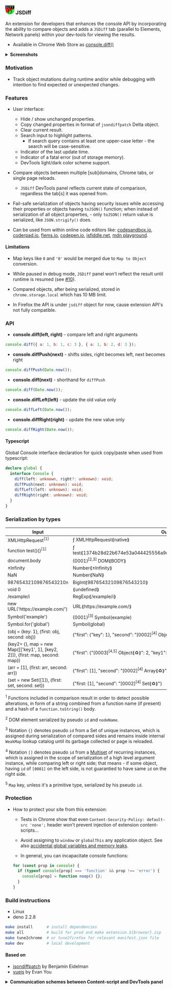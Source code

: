 ### ![](public/img/panel-icon28.png) JSDiff

An extension for developers that enhances the console API by incorporating the ability to compare objects and adds a `JSDiff` tab (parallel to Elements, Network panels) within your dev-tools for viewing the results.

- Available in Chrome Web Store as [console.diff()](https://chromewebstore.google.com/detail/consolediff/iefeamoljhdcpigpnpggeiiabpnpgonb)
<!-- - Available in Firefox Add-ons as [jsdiff.diff()](https://addons.mozilla.org/addon/jsdiff-diff/) -->

<details>
  <summary> <strong>Screenshots</strong> </summary>

- Comparing two objects
  ![screenshot](./doc/screenshot-01.png)

- Tracking changes in `localStorage` (unchanged are hidden)
  ![screenshot](./doc/screenshot-02.png)

</details>

### Motivation

- Track object mutations during runtime and/or while debugging with intention to find expected or unexpected changes.

### Features

- User interface:

  - Hide / show unchanged properties.
  - Copy changed properties in format of `jsondiffpatch` Delta object.
  - Clear current result.
  - Search input to highlight patterns.
    - If search query contains at least one upper-case letter - the search will be case-sensitive.
  - Indicator of the last update time.
  - Indicator of a fatal error (out of storage memory).
  - DevTools light/dark color scheme support.

- Compare objects between multiple [sub]domains, Chrome tabs, or single page reloads.

  - `JSDiff` DevTools panel reflects current state of comparison, regardless the tab[s] it was opened from.

- Fail-safe serialization of objects having security issues while accessing their properties or objects having `toJSON()` function; when instead of serialization of all object properties, - only `toJSON()` return value is serialized, like `JSON.strigify()` does.

- Can be used from within online code editors like: [codesandbox.io](https://codesandbox.io), [coderpad.io](https://coderpad.io), [flems.io](https://flems.io), [codepen.io](https://codepen.io), [jsfiddle.net](https://jsfiddle.net), [mdn playground](https://developer.mozilla.org/play).

#### Limitations

- Map keys like `0` and `'0'` would be merged due to `Map to Object` conversion.

- While paused in debug mode, `JSDiff` panel won't reflect the result until runtime is resumed (see [#10](https://github.com/zendive/jsdiff/issues/10)).

- Compared objects, after being serialized, stored in `chrome.storage.local` which has 10 MB limit.

- In Firefox the API is under `jsdiff` object for now, cause extension API's not fully compatible.

### API

- **console.diff(left, right)** - compare left and right arguments

```javascript
console.diff({ a: 1, b: 1, c: 3 }, { a: 1, b: 2, d: 3 });
```

- **console.diffPush(next)** - shifts sides, right becomes left, next becomes right

```javascript
console.diffPush(Date.now());
```

- **console.diff(next)** - shorthand for `diffPush`

```javascript
console.diff(Date.now());
```

- **console.diffLeft(left)** - update the old value only

```javascript
console.diffLeft(Date.now());
```

- **console.diffRight(right)** - update the new value only

```javascript
console.diffRight(Date.now());
```

#### Typescript

Global Console interface declaration for quick copy/paste when used from typescript:

```typescript
declare global {
  interface Console {
    diff(left: unknown, right?: unknown): void;
    diffPush(next: unknown): void;
    diffLeft(left: unknown): void;
    diffRight(right: unknown): void;
  }
}
```

### Serialization by types

| Input                                                                           | Output                                                                                                   |
|---------------------------------------------------------------------------------|----------------------------------------------------------------------------------------------------------|
| XMLHttpRequest<sup>[1]</sup>                                                    | ƒ XMLHttpRequest⟪native⟫                                                                                 |
| function test(){}<sup>[1]</sup>                                                 | ƒ test⟪1374b28d22b674e53a044425556a9cd48b82fd5aba3bf19e3545d51704227b10⟫                                 |
| document.body                                                                   | {0001}<sup>[2,3]</sup> DOM⟪BODY⟫                                                                         |
| ±Infinity                                                                       | Number⟪±Infinity⟫                                                                                        |
| NaN                                                                             | Number⟪NaN⟫                                                                                              |
| 98765432109876543210n                                                           | BigInt⟪98765432109876543210⟫                                                                             |
| void 0                                                                          | ⟪undefined⟫                                                                                              |
| /example/i                                                                      | RegExp⟪/example/i⟫                                                                                       |
| new URL('https:\//example.com/')                                                | URL⟪https:\//example.com\/⟫                                                                              |
| Symbol('example')                                                               | {0001}<sup>[3]</sup> Symbol(example)                                                                     |
| Symbol.for('global')                                                            | Symbol(global)                                                                                           |
| (obj = {key: 1}, {first: obj, second: obj})                                     | {"first": {"key": 1}, "second": "[0002]<sup>[4]</sup> Object⟪♻️⟫"}                                       |
| (key2= {}, map = new Map(\[['key1', 1], [key2, 2]]), {first: map, second: map}) | {"first": {"[0003]<sup>[4,5]</sup> Object⟪♻️⟫": 2, "key1": 1}, "second": "[0002]<sup>[4]</sup> Map⟪♻️⟫"} |
| (arr = [1], {first: arr, second: arr})                                          | {"first": [1], "second": "[0002]<sup>[4]</sup> Array⟪♻️⟫"}                                               |
| (set = new Set([1]), {first: set, second: set})                                 | {"first: [1], "second": "[0002]<sup>[4]</sup> Set⟪♻️⟫"}                                                  |

<sup>1</sup> Functions included in comparison result in order to detect possible alterations, in form of a string combined from a function name (if present) and a hash of a `function.toString()` body.

<sup>2</sup> DOM element serialized by pseudo `id` and `nodeName`.

<sup>3</sup> Notation `{}` denotes pseudo `id` from a Set of unique instances, which is assigned during serialization of compared sides and remains inside internal `WeakMap` lookup catalog until its garbage collected or page is reloaded.

<sup>4</sup> Notation `[]` denotes pseudo `id` from a [Multiset](https://en.wikipedia.org/wiki/Multiset) of recurring instances, which is assigned in the scope of serialization of a high level argument instance, while comparing left or right side; that means - if some object, having `id` of `[0001]` on the left side, is not guarantied to have same `id` on the right side.

<sup>5</sup> `Map` key, unless it's a primitive type, serialized by his pseudo `id`.

### Protection

- How to protect your site from this extension:

  - Tests in Chrome show that even `Content-Security-Policy: default-src 'none';` header won't prevent injection of extension content-scripts...

  - Avoid assigning to `window` or `globalThis` any application object.
    See also [accidental global variables and memory leaks](https://www.tutorialspoint.com/explain-in-detail-about-memory-leaks-in-javascript).

  - In general, you can incapacitate console functions:

  ```js
  for (const prop in console) {
    if (typeof console[prop] === 'function' && prop !== 'error') {
      console[prop] = function noop() {};
    }
  }
  ```

### Build instructions

- Linux
- deno 2.2.8

```sh
make install      # install dependencies
make all          # build for prod and make extension.${browser}.zip
make tune2chrome  # or tune2firefox for relevant manifest.json file
make dev          # local development
```

#### Based on

- [jsondiffpatch](https://github.com/benjamine/jsondiffpatch) by Benjamín Eidelman
- [vuejs](https://github.com/vuejs) by Evan You

<details>
  <summary> <strong>Communication schemes between Content-script and DevTools panel</strong> </summary>

- Chrome mv3
  ![screenshot](./doc/design.chrome.png)
- Firefox
  ![screenshot](./doc/design.firefox.png)

</details>
